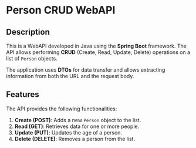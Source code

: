 # Person CRUD WebAPI

## Description

This is a WebAPI developed in Java using the **Spring Boot** framework. The API allows performing **CRUD** (Create, Read, Update, Delete) operations on a list of `Person` objects.

The application uses **DTOs** for data transfer and allows extracting information from both the URL and the request body.

## Features

The API provides the following functionalities:

1. **Create (POST)**: Adds a new `Person` object to the list.
2. **Read (GET)**: Retrieves data for one or more people.
4. **Update (PUT)**: Updates the age of a person.
5. **Delete (DELETE)**: Removes a person from the list.
